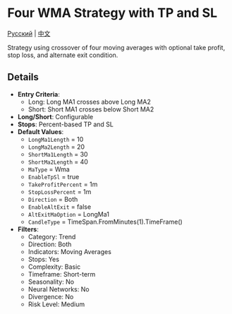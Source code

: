 # Four WMA Strategy with TP and SL
[Русский](README_ru.md) | [中文](README_cn.md)

Strategy using crossover of four moving averages with optional take profit, stop loss, and alternate exit condition.

## Details

- **Entry Criteria**:
  - Long: Long MA1 crosses above Long MA2
  - Short: Short MA1 crosses below Short MA2
- **Long/Short**: Configurable
- **Stops**: Percent-based TP and SL
- **Default Values**:
  - `LongMa1Length` = 10
  - `LongMa2Length` = 20
  - `ShortMa1Length` = 30
  - `ShortMa2Length` = 40
  - `MaType` = Wma
  - `EnableTpSl` = true
  - `TakeProfitPercent` = 1m
  - `StopLossPercent` = 1m
  - `Direction` = Both
  - `EnableAltExit` = false
  - `AltExitMaOption` = LongMa1
  - `CandleType` = TimeSpan.FromMinutes(1).TimeFrame()
- **Filters**:
  - Category: Trend
  - Direction: Both
  - Indicators: Moving Averages
  - Stops: Yes
  - Complexity: Basic
  - Timeframe: Short-term
  - Seasonality: No
  - Neural Networks: No
  - Divergence: No
  - Risk Level: Medium
